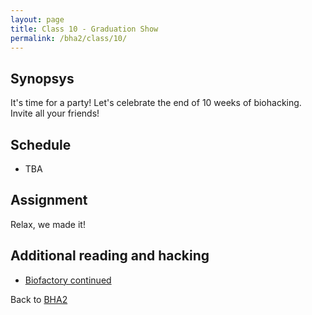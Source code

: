 ```yaml
---
layout: page
title: Class 10 - Graduation Show
permalink: /bha2/class/10/
---
```


## Synopsys

It's time for a party! Let's celebrate the end of 10 weeks of biohacking. Invite all your friends!

## Schedule

* TBA

## Assignment

Relax, we made it!

## Additional reading and hacking

* [Biofactory continued](/bha2/continued/)

Back to [BHA2](/bha2/)